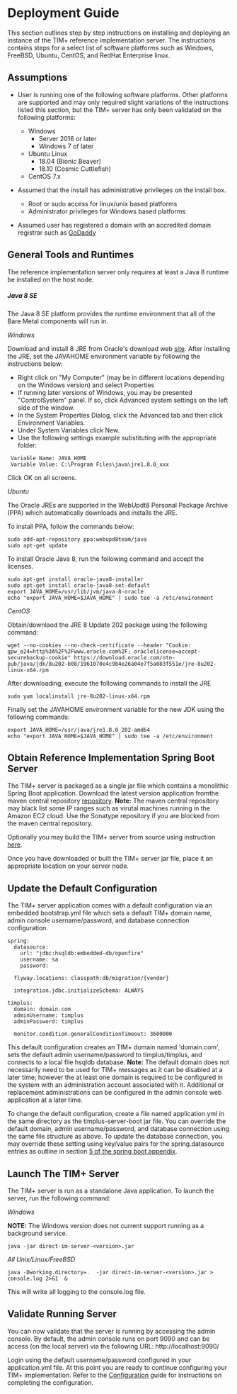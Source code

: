 # Deployment Guide

This section outlines step by step instructions on installing and deploying an instance of the TIM+ reference implementation server. The instructions contains steps for a select list of software platforms such as Windows, FreeBSD, Ubuntu, CentOS, and RedHat Enterprise linux.

## Assumptions
	
* User is running one of the following software platforms. Other platforms are supported and may only required slight variations of the instructions listed this section, but the TIM+ server has only been validated on the following platforms: 
  * Windows
    * Server 2016 or later
    * Windows 7 of later
  * Ubuntu Linux
    * 18.04 (Bionic Beaver)
    * 18.10 (Cosmic Cuttlefish)
  * CentOS 7.x
 
* Assumed that the install has administrative privileges on the install box.
  * Root or sudo access for linux/unix based platforms
  * Administrator privileges for Windows based platforms
  
* Assumed user has registered a domain with an accredited domain registrar such as [GoDaddy](http://www.godaddy.com/)

## General Tools and Runtimes

The reference implementation server only requires at least a Java 8 runtime be installed on the host node.

##### Java 8 SE

The Java 8 SE platform provides the runtime environment that all of the Bare Metal components will run in.

*Windows*

Download and install 8 JRE from Oracle's download web [site](https://www.oracle.com/technetwork/java/javase/downloads/jre8-downloads-2133155.html).  After installing the JRE, set the JAVAHOME environment variable by following the instructions below:

* Right click on "My Computer" (may be in different locations depending on the Windows version) and select Properties
* If running later versions of Windows, you may be presented "ControlSystem" panel. If so, click Advanced system settings on the left side of the window.
* In the System Properties Dialog, click the Advanced tab and then click Environment Variables.
* Under System Variables click New.
* Use the following settings example substituting with the appropriate folder:

```
 Variable Name: JAVA_HOME
 Variable Value: C:\Program Files\java\jre1.8.0_xxx
```

Click OK on all screens.


*Ubuntu*

The Oracle JREs are supported in the WebUpdt8 Personal Package Archive (PPA) which automatically downloads and installs the JRE.

To install PPA, follow the commands below:

```
sudo add-apt-repository ppa:webupd8team/java
sudo apt-get update
```

To install Oracle Java 8, run the following command and accept the licenses.

```
sudo apt-get install oracle-java8-installer
sudo apt-get install oracle-java8-set-default
export JAVA_HOME=/usr/lib/jvm/java-8-oracle
echo "export JAVA_HOME=$JAVA_HOME" | sudo tee -a /etc/environment
```

*CentOS*

Obtain/downlaod the JRE 8 Update 202 package using the following command:

```
wget --no-cookies --no-check-certificate --header "Cookie: gpw_e24=http%3A%2F%2Fwww.oracle.com%2F; oraclelicense=accept-securebackup-cookie" https://download.oracle.com/otn-pub/java/jdk/8u202-b08/1961070e4c9b4e26a04e7f5a083f551e/jre-8u202-linux-x64.rpm
```
After downloading, execute the following commands to install the JRE

```
sudo yum localinstall jre-8u202-linux-x64.rpm 
```

Finally set the JAVAHOME environment variable for the new JDK using the following commands:

```
export JAVA_HOME=/usr/java/jre1.8.0_202-amd64
echo "export JAVA_HOME=$JAVA_HOME" | sudo tee -a /etc/environment
```

##  Obtain Reference Implementation Spring Boot Server

The TIM+ server is packaged as a single jar file which contains a monolithic Spring Boot application.  Download the latest version application fromthe  maven central repository [repository](http://repo.maven.apache.org/maven2/org/directstandards/timplus-server-boot/1.0.0-SNAPSHOT/timplus-server-boot-1.0.0-SNAPSHOT.jar).  **Note:** The maven central repository may black list some IP ranges such as virutal machines running in the Amazon EC2 cloud. Use the Sonatype repository if you are blocked from the maven central repository.

Optionally you may build the TIM+ server from source using instruction [here](https://github.com/DirectStandards/timplus-ri-build/blob/master/README.md).

Once you have downloaded or built the TIM+ server jar file, place it an appropriate location on your server node.

## Update the Default Configuration

The TIM+ server application comes with a default configuration via an embedded bootstrap.yml file which sets a default TIM+ domain name, admin console username/password, and database connection configuration.  

```
spring:
  datasource:
    url: "jdbc:hsqldb:embedded-db/openfire"
    username: sa
    password: 
        
  flyway.locations: classpath:db/migration/{vendor}  

  integration.jdbc.initializeSchema: ALWAYS
  
timplus:
  domain: domain.com
  adminUsername: timplus
  adminPassword: timplus

  monitor.condition.generalConditionTimeout: 3600000
```

This default configuration creates an TIM+ domain named 'domain.com', sets the default admin username/password to timplus/timplus, and connects to a local file hsqldb database.  **Note:** The default domain does not necessarily need to be used for TIM+ messages as it can be disabled at a later time; however the at least one domain is required to be configured in the system with an administration account associated with it.  Additional or replacement administrations can be configured in the admin console web application at a later time.

To change the default configuration, create a file named application.yml in the same directory as the timplus-server-boot jar file.  You can override the default domain, admin username/password, and database connection using the same file structure as above.  To update the database connection, you may override these setting using key/value pairs for the spring.datasource entries as outline in section [5 of the spring boot appendix](https://docs.spring.io/spring-boot/docs/current/reference/html/appendix-application-properties.html#data-properties).

## Launch The TIM+ Server

The TIM+ server is run as a standalone Java application.  To launch the server, run the following command:

*Windows*

**NOTE:** The Windows version does not current support running as a background service.

```
java -jar direct-im-server-<version>.jar
```

*All Unix/Linux/FreeBSD*

```
java -Dworking.directory=.  -jar direct-im-server-<version>.jar > console.log 2>&1  &
```

This will write all logging to the console.log file.

## Validate Running Server

You can now validate that the server is running by accessing the admin console.  By default, the admin console runs on port 9090 and can be access (on the local server) via the following URL:  http://localhost:9090/

Login using the default username/password configured in your application.yml file.  At this point you are ready to continue configuring your TIM+ implementation.  Refer to the [Configuration](Configuration) guide for instructions on completing the configuration.
